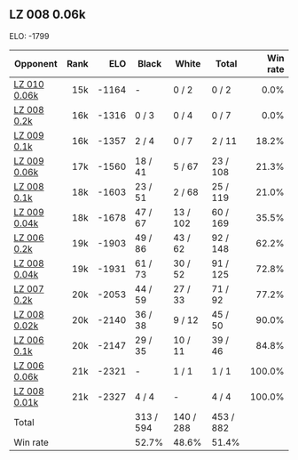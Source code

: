 ## LZ 008 0.06k ##

ELO: -1799

Opponent | Rank | ELO | Black | White | Total | Win rate
---------|-----:|----:|-------|-------|-------|-------:
[LZ 010 0.06k](LZ%20010%200.06k.md) | 15k | -1164 | - | 0 / 2 | 0 / 2 | 0.0%
[LZ 008 0.2k](LZ%20008%200.2k.md) | 16k | -1316 | 0 / 3 | 0 / 4 | 0 / 7 | 0.0%
[LZ 009 0.1k](LZ%20009%200.1k.md) | 16k | -1357 | 2 / 4 | 0 / 7 | 2 / 11 | 18.2%
[LZ 009 0.06k](LZ%20009%200.06k.md) | 17k | -1560 | 18 / 41 | 5 / 67 | 23 / 108 | 21.3%
[LZ 008 0.1k](LZ%20008%200.1k.md) | 18k | -1603 | 23 / 51 | 2 / 68 | 25 / 119 | 21.0%
[LZ 009 0.04k](LZ%20009%200.04k.md) | 18k | -1678 | 47 / 67 | 13 / 102 | 60 / 169 | 35.5%
[LZ 006 0.2k](LZ%20006%200.2k.md) | 19k | -1903 | 49 / 86 | 43 / 62 | 92 / 148 | 62.2%
[LZ 008 0.04k](LZ%20008%200.04k.md) | 19k | -1931 | 61 / 73 | 30 / 52 | 91 / 125 | 72.8%
[LZ 007 0.2k](LZ%20007%200.2k.md) | 20k | -2053 | 44 / 59 | 27 / 33 | 71 / 92 | 77.2%
[LZ 008 0.02k](LZ%20008%200.02k.md) | 20k | -2140 | 36 / 38 | 9 / 12 | 45 / 50 | 90.0%
[LZ 006 0.1k](LZ%20006%200.1k.md) | 20k | -2147 | 29 / 35 | 10 / 11 | 39 / 46 | 84.8%
[LZ 006 0.06k](LZ%20006%200.06k.md) | 21k | -2321 | - | 1 / 1 | 1 / 1 | 100.0%
[LZ 008 0.01k](LZ%20008%200.01k.md) | 21k | -2327 | 4 / 4 | - | 4 / 4 | 100.0%
Total | | | 313 / 594 | 140 / 288 | 453 / 882 | 
Win rate| | | 52.7% | 48.6% | 51.4% | 
